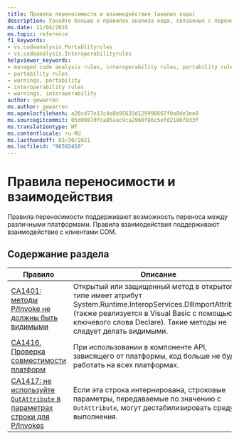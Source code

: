 ```yaml
---
title: Правила переносимости и взаимодействия (анализ кода)
description: Узнайте больше о правилах анализа кода, связанных с переносимостью и взаимодействием
ms.date: 11/04/2016
ms.topic: reference
f1_keywords:
- vs.codeanalysis.Portablityrules
- vs.codeanalysis.Interoperabilityrules
helpviewer_keywords:
- managed code analysis rules, interoperability rules, portability rules
- portability rules
- warnings, portability
- interoperability rules
- warnings, interoperability
author: gewarren
ms.author: gewarren
ms.openlocfilehash: a20cd77e13c4a8b95633d129990667f0a8de3ee8
ms.sourcegitcommit: 05d0087dfca85aac9ca2960f86c5efd218bf833f
ms.translationtype: HT
ms.contentlocale: ru-RU
ms.lasthandoff: 03/30/2021
ms.locfileid: "96592410"
---
```

# <a name="portability-and-interoperability-rules"></a>Правила переносимости и взаимодействия

Правила переносимости поддерживают возможность переноса между различными платформами. Правила взаимодействия поддерживают взаимодействие с клиентами COM.

## <a name="in-this-section"></a>Содержание раздела

| Правило | Описание |
| - | - |
| [CA1401: методы P/Invoke не должны быть видимыми](ca1401.md) | Открытый или защищенный метод в открытом типе имеет атрибут System.Runtime.InteropServices.DllImportAttribute (также реализуется в Visual Basic с помощью ключевого слова Declare). Такие методы не следует делать видимыми. |
| [CA1416. Проверка совместимости платформ](ca1416.md) | При использовании в компоненте API, зависящего от платформы, код больше не будет работать на всех платформах. |
| [CA1417: не используйте `OutAttribute` в параметрах строки для P/Invokes](ca1417.md) | Если эта строка интернирована, строковые параметры, передаваемые по значению с `OutAttribute`, могут дестабилизировать среду выполнения. |
